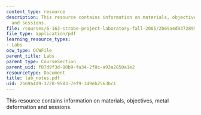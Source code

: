 ```yaml
---
content_type: resource
description: This resource contains information on materials, objectives, metal deformation
  and sessions.
file: /courses/6-163-strobe-project-laboratory-fall-2005/2b69a4d9372895837ef9349eb2563bc1_lab_notes.pdf
file_type: application/pdf
learning_resource_types:
- Labs
ocw_type: OCWFile
parent_title: Labs
parent_type: CourseSection
parent_uid: f87d9f3d-80b9-fa34-2f8c-a93a2850a1e2
resourcetype: Document
title: lab_notes.pdf
uid: 2b69a4d9-3728-9583-7ef9-349eb2563bc1
---
```

This resource contains information on materials, objectives, metal deformation and sessions.

